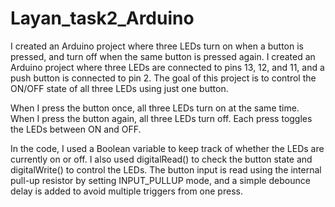 # Layan_task2_Arduino
I created an Arduino project where three LEDs turn on when a button is pressed, and turn off when the same button is pressed again.
I created an Arduino project where three LEDs are connected to pins 13, 12, and 11, and a push button is connected to pin 2. The goal of this project is to control the ON/OFF state of all three LEDs using just one button.

When I press the button once, all three LEDs turn on at the same time. When I press the button again, all three LEDs turn off. Each press toggles the LEDs between ON and OFF.

In the code, I used a Boolean variable to keep track of whether the LEDs are currently on or off. I also used digitalRead() to check the button state and digitalWrite() to control the LEDs. The button input is read using the internal pull-up resistor by setting INPUT_PULLUP mode, and a simple debounce delay is added to avoid multiple triggers from one press.



